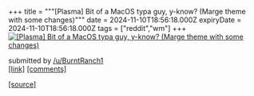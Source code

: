 +++
title = """[Plasma] Bit of a MacOS typa guy, y-know? (Marge theme with some changes)"""
date = 2024-11-10T18:56:18.000Z
expiryDate = 2024-11-10T18:56:18.000Z
tags = ["reddit","wm"]
+++
[![[Plasma] Bit of a MacOS typa guy, y-know? (Marge theme with some changes)](https://b.thumbs.redditmedia.com/mqOgiCF259SYaFqINM2A7cZ5df53Ij8DGAuIoNsRcro.jpg "[Plasma] Bit of a MacOS typa guy, y-know? (Marge theme with some changes)")](https://www.reddit.com/r/unixporn/comments/1go7wdx/plasma_bit_of_a_macos_typa_guy_yknow_marge_theme/)

submitted by [/u/BurntRanch1](https://www.reddit.com/user/BurntRanch1)  
[\[link\]](https://www.reddit.com/gallery/1go7wdx) [\[comments\]](https://www.reddit.com/r/unixporn/comments/1go7wdx/plasma_bit_of_a_macos_typa_guy_yknow_marge_theme/)

[[source]](https://www.reddit.com/r/unixporn/comments/1go7wdx/plasma_bit_of_a_macos_typa_guy_yknow_marge_theme/)

